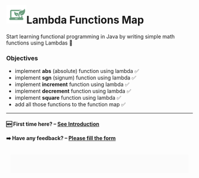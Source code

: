 # <img src="https://raw.githubusercontent.com/bobocode-projects/resources/master/image/logo_transparent_background.png" height=50/>Lambda Functions Map
Start learning functional programming in Java by writing simple math functions using Lambdas 💪

### Objectives

* implement **abs** (absolute) function using lambda ✅
* implement **sgn** (signum) function using lambda ✅
* implement **increment** function using lambda ✅
* implement **decrement** function using lambda ✅
* implement **square** function using lambda ✅
* add all those functions to the function map ✅

---

#### 🆕 First time here? – [See Introduction](https://github.com/bobocode-projects/java-fundamentals-course/tree/main/0-0-intro#introduction)
#### ➡️ Have any feedback? – [Please fill the form ](https://forms.gle/TPSCpZAMZvNXYCoA6)

##
<div align="center"><img src="https://raw.githubusercontent.com/bobocode-projects/resources/master/animation/GitHub%20Star_3.gif" height=50/></div>
